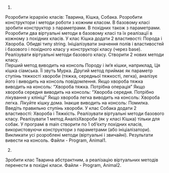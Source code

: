 1.	
Розробити ієрархію класів: Тварина, Кішка, Собака. Розробити конструктори і методи роботи з кожним класом. В базовому класі зробити конструктор з параметрами. В похідних також з параметрами.
Розробити  два  віртуальні методи в базовому класі та їх реалізації в кожному з похідних класів.
У клас Кішка додати 2 властивості: Порода  і  Хвороба. Обидві типу string. Ініціалізувати значення  полів і властивостей і базового і похідного класу у конструкторі класу (через base).
Реалізувати віртуальні методи базового класу.
Cтворити  2 нових методи класу.  
Перший метод  виводить на консоль  Породу і ім’я кішки, наприклад,
Ця кішка сіамська. Її звуть Мурка.
Другий метод  приймає як параметр ступінь тяжкості хвороби (тяжка, середньої тяжкості, легка), аналізує його і виводить на консоль повідомлення.
Якщо хвороба  тяжка виводить на консоль:
“Хвороба тяжка. Потрібна операція”
Якщо хвороба середня виводить на консоль:
“Хвороба середня. Потрібно лікування у клініці”
Якщо хвороба  легка  виводить на консоль:
Хвороба легка. Лікуйте кішку дома.
Інакше  виводить на консоль:
Помилка. Введіть правильно ступінь хвороби.
У клас Собака додати 2 властивості: Хвороба  і  Тяжкість.
Реалізувати віртуальні методи базового класу.
Реалізувати 1 метод АналізХвороби (як у класі Кішка) тільки для собак.
У програмі в main створити по 1 об’єкту похідних класів, використовуючи конструктори з параметрами (або ініціалізатори). Викликати усі розроблені методи (віртуальні і звичайні). Результати вивести на консоль.
Файли - Program, Animal1.

2.	
Зробити клас Тварина абстрактним, а реалізацію віртуальних методів перенести в похідні класи.
Файли - Program, Animal2.
